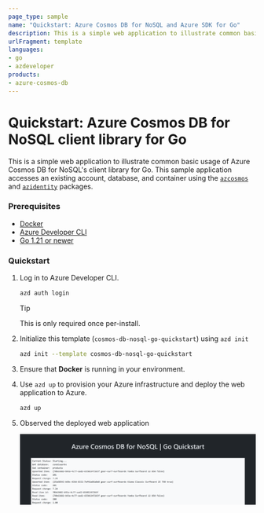 ```yaml
---
page_type: sample
name: "Quickstart: Azure Cosmos DB for NoSQL and Azure SDK for Go"
description: This is a simple web application to illustrate common basic usage of Azure Cosmos DB for NoSQL and the Azure SDK for Go.
urlFragment: template
languages:
- go
- azdeveloper
products:
- azure-cosmos-db
---
```


# Quickstart: Azure Cosmos DB for NoSQL client library for Go

This is a simple web application to illustrate common basic usage of Azure Cosmos DB for NoSQL's client library for Go. This sample application accesses an existing account, database, and container using the [`azcosmos`](https://pkg.go.dev/github.com/Azure/azure-sdk-for-go/sdk/data/azcosmos) and [`azidentity`](https://pkg.go.dev/github.com/Azure/azure-sdk-for-go/sdk/azidentity) packages.

### Prerequisites

- [Docker](https://www.docker.com/)
- [Azure Developer CLI](https://aka.ms/azd-install)
- [Go 1.21 or newer](https://go.dev/dl/)

### Quickstart

1. Log in to Azure Developer CLI.

    ```bash
    azd auth login
    ```

    > [!TIP]
    > This is only required once per-install.

1. Initialize this template (`cosmos-db-nosql-go-quickstart`) using `azd init`

    ```bash
    azd init --template cosmos-db-nosql-go-quickstart
    ```

1. Ensure that **Docker** is running in your environment.

1. Use `azd up` to provision your Azure infrastructure and deploy the web application to Azure.

    ```bash
    azd up
    ```

1. Observed the deployed web application

    ![Screenshot of the deployed web application.](assets/web.png)
